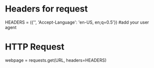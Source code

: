 # Headers for request
HEADERS = ({'', 'Accept-Language': 'en-US, en;q=0.5'}) #add your user agent
# HTTP Request
webpage = requests.get(URL, headers=HEADERS)